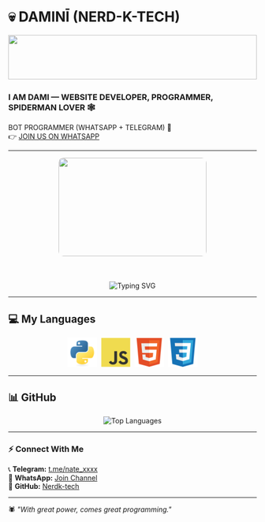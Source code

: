 # 💀 DAMINĪ (NERD-K-TECH)

<img src="https://i.imgur.com/dBaSKWF.gif" width="100%" height="90">

### I AM DAMI — WEBSITE DEVELOPER, PROGRAMMER, SPIDERMAN LOVER 🕸️  
BOT PROGRAMMER (WHATSAPP + TELEGRAM) 🤖  
👉 [JOIN US ON WHATSAPP](https://whatsapp.com/channel/0029VazHPYwBqbr9HjXrc50m)

---

<div align="center">
  <img src="https://files.catbox.moe/76l80b.jpg" width="300" height="200" style="border-radius:10px;">
  
  <br><br>
  <img src="http://readme-typing-svg.herokuapp.com?color=ff0048&center=true&vCenter=true&multiline=false&lines=DAMINĪ+NERDK-TECH+THE+KING;SPIDERMAN+DEV+VIBES;CODER+BY+PASSION" alt="Typing SVG" />
</div>

---

## 💻 My Languages

<div align="center">
  <img src="https://raw.githubusercontent.com/devicons/devicon/master/icons/python/python-original.svg" title="Python" alt="Python" width="60" height="60"/>&nbsp;
  <img src="https://raw.githubusercontent.com/devicons/devicon/master/icons/javascript/javascript-original.svg" title="JavaScript" alt="JavaScript" width="60" height="60"/>&nbsp;
  <img src="https://raw.githubusercontent.com/devicons/devicon/master/icons/html5/html5-original.svg" title="HTML" alt="HTML" width="60" height="60"/>&nbsp;
  <img src="https://raw.githubusercontent.com/devicons/devicon/master/icons/css3/css3-original.svg" title="CSS" alt="CSS" width="60" height="60"/>
</div>

---

## 📊 GitHub

<div align="center">

![Top Languages](https://github-readme-stats.vercel.app/api/top-langs/?username=Nerdk-tech&layout=compact&theme=radical&hide_border=true&bg_color=000000&title_color=ff0048&text_color=ffffff)

</div>

---

### ⚡ Connect With Me
📞 **Telegram:** [t.me/nate_xxxx](https://t.me/nate_xxxx)  
📱 **WhatsApp:** [Join Channel](https://whatsapp.com/channel/0029VazHPYwBqbr9HjXrc50m)  
🐙 **GitHub:** [Nerdk-tech](https://github.com/Nerdk-tech)

---

🕷️ *"With great power, comes great programming."*
